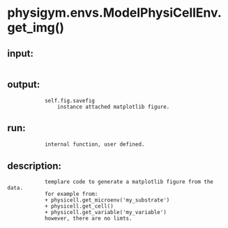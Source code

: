 # physigym.envs.ModelPhysiCellEnv.get_img()


## input:
```

```

## output:
```
            self.fig.savefig
                instance attached matplotlib figure.

```

## run:
```python
            internal function, user defined.

```

## description:
```
            templare code to generate a matplotlib figure from the data.
            for example from:
            + physicell.get_microenv('my_substrate')
            + physicell.get_cell()
            + physicell.get_variable('my_variable')
            however, there are no limts.
        
```